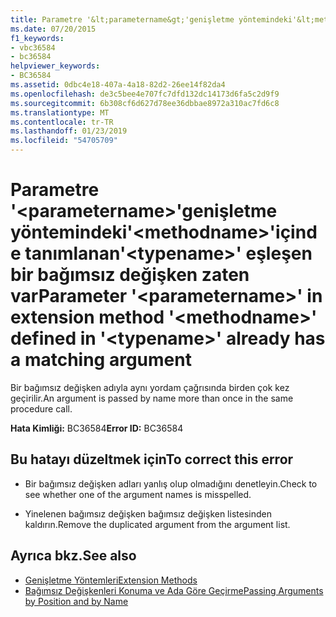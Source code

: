 ```yaml
---
title: Parametre '&lt;parametername&gt;'genişletme yöntemindeki'&lt;methodname&gt;'içinde tanımlanan'&lt;typename&gt;' eşleşen bir bağımsız değişken zaten var
ms.date: 07/20/2015
f1_keywords:
- vbc36584
- bc36584
helpviewer_keywords:
- BC36584
ms.assetid: 0dbc4e18-407a-4a18-82d2-26ee14f82da4
ms.openlocfilehash: de3c5bee4e707fc7dfd132dc14173d6fa5c2d9f9
ms.sourcegitcommit: 6b308cf6d627d78ee36dbbae8972a310ac7fd6c8
ms.translationtype: MT
ms.contentlocale: tr-TR
ms.lasthandoff: 01/23/2019
ms.locfileid: "54705709"
---
```

# <a name="parameter-ltparameternamegt-in-extension-method-ltmethodnamegt-defined-in-lttypenamegt-already-has-a-matching-argument"></a><span data-ttu-id="f91f0-102">Parametre '&lt;parametername&gt;'genişletme yöntemindeki'&lt;methodname&gt;'içinde tanımlanan'&lt;typename&gt;' eşleşen bir bağımsız değişken zaten var</span><span class="sxs-lookup"><span data-stu-id="f91f0-102">Parameter '&lt;parametername&gt;' in extension method '&lt;methodname&gt;' defined in '&lt;typename&gt;' already has a matching argument</span></span>
<span data-ttu-id="f91f0-103">Bir bağımsız değişken adıyla aynı yordam çağrısında birden çok kez geçirilir.</span><span class="sxs-lookup"><span data-stu-id="f91f0-103">An argument is passed by name more than once in the same procedure call.</span></span>  
  
 <span data-ttu-id="f91f0-104">**Hata Kimliği:** BC36584</span><span class="sxs-lookup"><span data-stu-id="f91f0-104">**Error ID:** BC36584</span></span>  
  
## <a name="to-correct-this-error"></a><span data-ttu-id="f91f0-105">Bu hatayı düzeltmek için</span><span class="sxs-lookup"><span data-stu-id="f91f0-105">To correct this error</span></span>  
  
-   <span data-ttu-id="f91f0-106">Bir bağımsız değişken adları yanlış olup olmadığını denetleyin.</span><span class="sxs-lookup"><span data-stu-id="f91f0-106">Check to see whether one of the argument names is misspelled.</span></span>  
  
-   <span data-ttu-id="f91f0-107">Yinelenen bağımsız değişken bağımsız değişken listesinden kaldırın.</span><span class="sxs-lookup"><span data-stu-id="f91f0-107">Remove the duplicated argument from the argument list.</span></span>  
  
## <a name="see-also"></a><span data-ttu-id="f91f0-108">Ayrıca bkz.</span><span class="sxs-lookup"><span data-stu-id="f91f0-108">See also</span></span>
- [<span data-ttu-id="f91f0-109">Genişletme Yöntemleri</span><span class="sxs-lookup"><span data-stu-id="f91f0-109">Extension Methods</span></span>](../../visual-basic/programming-guide/language-features/procedures/extension-methods.md)
- [<span data-ttu-id="f91f0-110">Bağımsız Değişkenleri Konuma ve Ada Göre Geçirme</span><span class="sxs-lookup"><span data-stu-id="f91f0-110">Passing Arguments by Position and by Name</span></span>](../../visual-basic/programming-guide/language-features/procedures/passing-arguments-by-position-and-by-name.md)
